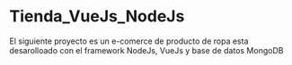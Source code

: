 # Tienda_VueJs_NodeJs
El siguiente proyecto es un e-comerce de producto de ropa esta desarolloado con el framework NodeJs, VueJs y base de datos MongoDB
